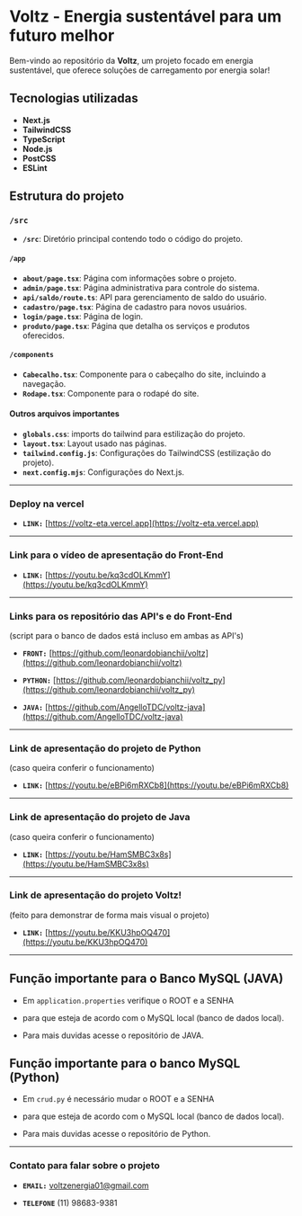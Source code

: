 # Voltz - Energia sustentável para um futuro melhor

Bem-vindo ao repositório da **Voltz**, um projeto focado em energia sustentável, que oferece soluções de carregamento por energia solar!

## Tecnologias utilizadas

- **Next.js**
- **TailwindCSS**
- **TypeScript**
- **Node.js**
- **PostCSS**
- **ESLint**
  
## Estrutura do projeto

### **`/src`**

- **`/src`**: Diretório principal contendo todo o código do projeto.

#### **`/app`**

- **`about/page.tsx`**: Página com informações sobre o projeto.
- **`admin/page.tsx`**: Página administrativa para controle do sistema.
- **`api/saldo/route.ts`**: API para gerenciamento de saldo do usuário.
- **`cadastro/page.tsx`**: Página de cadastro para novos usuários.
- **`login/page.tsx`**: Página de login.
- **`produto/page.tsx`**: Página que detalha os serviços e produtos oferecidos.

#### **`/components`**

- **`Cabecalho.tsx`**: Componente para o cabeçalho do site, incluindo a navegação.
- **`Rodape.tsx`**: Componente para o rodapé do site.

#### Outros arquivos importantes

- **`globals.css`**: imports do tailwind para estilização do projeto.
- **`layout.tsx`**: Layout usado nas páginas.
- **`tailwind.config.js`**: Configurações do TailwindCSS (estilização do projeto).
- **`next.config.mjs`**: Configurações do Next.js.

------

### Deploy na vercel

- **`LINK:`** [https://voltz-eta.vercel.app](https://voltz-eta.vercel.app)
  
------

### Link para o vídeo de apresentação do Front-End

- **`LINK:`** [https://youtu.be/kq3cdOLKmmY](https://youtu.be/kq3cdOLKmmY)

------

### Links para os repositório das API's e do Front-End 
(script para o banco de dados está incluso em ambas as API's)

- **`FRONT:`** [https://github.com/leonardobianchii/voltz](https://github.com/leonardobianchii/voltz)

- **`PYTHON:`** [https://github.com/leonardobianchii/voltz_py](https://github.com/leonardobianchii/voltz_py)

- **`JAVA:`** [https://github.com/AngelloTDC/voltz-java](https://github.com/AngelloTDC/voltz-java)

------

### Link de apresentação do projeto de Python 
(caso queira conferir o funcionamento)

- **`LINK:`** [https://youtu.be/eBPi6mRXCb8](https://youtu.be/eBPi6mRXCb8)

------

### Link de apresentação do projeto de Java 
(caso queira conferir o funcionamento)

- **`LINK:`** [https://youtu.be/HamSMBC3x8s](https://youtu.be/HamSMBC3x8s)

------

### Link de apresentação do projeto Voltz! 
(feito para demonstrar de forma mais visual o projeto)

- **`LINK:`** [https://youtu.be/KKU3hpOQ470](https://youtu.be/KKU3hpOQ470)

------

## Função importante para o Banco MySQL (JAVA)

- Em `application.properties` verifique o ROOT e a SENHA
- para que esteja de acordo com o MySQL local (banco de dados local).

- Para mais duvidas acesse o repositório de JAVA.


## Função importante para o banco MySQL (Python)

- Em `crud.py` é necessário mudar o ROOT e a SENHA 
- para que esteja de acordo com o MySQL local (banco de dados local).
    
- Para mais duvidas acesse o repositório de Python.

------

### Contato para falar sobre o projeto

- **`EMAIL:`** voltzenergia01@gmail.com

- **`TELEFONE`**  (11) 98683-9381



